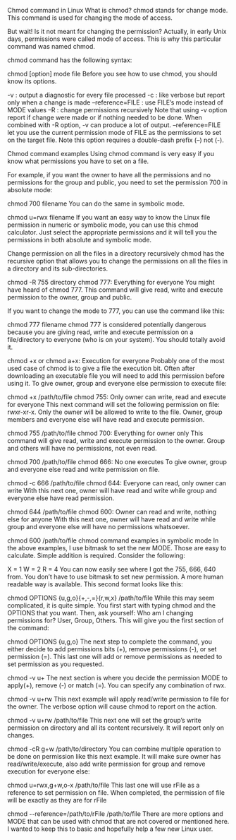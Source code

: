 Chmod command in Linux
What is chmod? chmod stands for change mode. This command is used for changing the mode of access.

But wait! Is it not meant for changing the permission? Actually, in early Unix days, permissions were called mode of access. This is why this particular command was named chmod.

chmod command has the following syntax:

chmod [option] mode file
Before you see how to use chmod, you should know its options.

-v : output a diagnostic for every file processed
-c : like verbose but report only when a change is made
–reference=FILE : use FILE’s mode instead of MODE values
–R : change permissions recursively
Note that using -v option report if change were made or if nothing needed to be done. When combined with -R option, -v can produce a lot of output. –reference=FILE let you use the current permission mode of FILE as the permissions to set on the target file. Note this option requires a double-dash prefix (–) not (-).

Chmod command examples
Using chmod command is very easy if you know what permissions you have to set on a file.

For example, if you want the owner to have all the permissions and no permissions for the group and public, you need to set the permission 700 in absolute mode:

chmod 700 filename
You can do the same in symbolic mode.

chmod u=rwx filename
If you want an easy way to know the Linux file permission in numeric or symbolic mode, you can use this chmod calculator. Just select the appropriate permissions and it will tell you the permissions in both absolute and symbolic mode.

Change permission on all the files in a directory recursively
chmod has the recursive option that allows you to change the permissions on all the files in a directory and its sub-directories.

chmod -R 755 directory
chmod 777: Everything for everyone
You might have heard of chmod 777. This command will give read, write and execute permission to the owner, group and public.

If you want to change the mode to 777, you can use the command like this:

chmod 777 filename
chmod 777 is considered potentially dangerous because you are giving read, write and execute permission on a file/directory to everyone (who is on your system). You should totally avoid it.

chmod +x or chmod a+x: Execution for everyone
Probably one of the most used case of chmod is to give a file the execution bit. Often after downloading an executable file you will need to add this permission before using it. To give owner, group and everyone else permission to execute file:

chmod +x /path/to/file
chmod 755: Only owner can write, read and execute for everyone
This next command will set the following permission on file: rwxr-xr-x. Only the owner will be allowed to write to the file. Owner, group members and everyone else will have read and execute permission.

chmod 755 /path/to/file
chmod 700: Everything for owner only
This command will give read, write and execute permission to the owner. Group and others will have no permissions, not even read.

chmod 700 /path/to/file
chmod 666: No one executes
To give owner, group and everyone else read and write permission on file.

chmod -c 666 /path/to/file
chmod 644: Everyone can read, only owner can write
With this next one, owner will have read and write while group and everyone else have read permission.

chmod 644 /path/to/file
chmod 600: Owner can read and write, nothing else for anyone
With this next one, owner will have read and write while group and everyone else will have no permissions whatsoever.

chmod 600 /path/to/file
chmod command examples in symbolic mode
In the above examples, I use bitmask to set the new MODE. Those are easy to calculate. Simple addition is required. Consider the following:

X = 1
W = 2
R = 4
You can now easily see where I got the 755, 666, 640 from. You don’t have to use bitmask to set new permission. A more human readable way is available. This second format looks like this:

chmod OPTIONS {u,g,o}{+,-,=}{r,w,x} /path/to/file
While this may seem complicated, it is quite simple. You first start with typing chmod and the OPTIONS that you want. Then, ask yourself: Who am I changing permissions for? User, Group, Others. This will give you the first section of the command:

chmod OPTIONS {u,g,o}
The next step to complete the command, you either decide to add permissions bits (+), remove permissions (-), or set permission (=). This last one will add or remove permissions as needed to set permission as you requested.

chmod -v u+
The next section is where you decide the permission MODE to apply(+), remove (-) or match (=). You can specify any combination of rwx.

chmod -v u+rw
This next example will apply read/write permission to file for the owner. The verbose option will cause chmod to report on the action.

chmod -v u+rw /path/to/file
This next one will set the group’s write permission on directory and all its content recursively. It will report only on changes.

chmod -cR g+w /path/to/directory
You can combine multiple operation to be done on permission like this next example. It will make sure owner has read/write/execute, also add write permission for group and remove execution for everyone else:

chmod u=rwx,g+w,o-x /path/to/file
This last one will use rFile as a reference to set permission on file. When completed, the permission of file will be exactly as they are for rFile

chmod --reference=/path/to/rFile /path/to/file
There are more options and MODE that can be used with chmod that are not covered or mentioned here. I wanted to keep this to basic and hopefully help a few new Linux user.